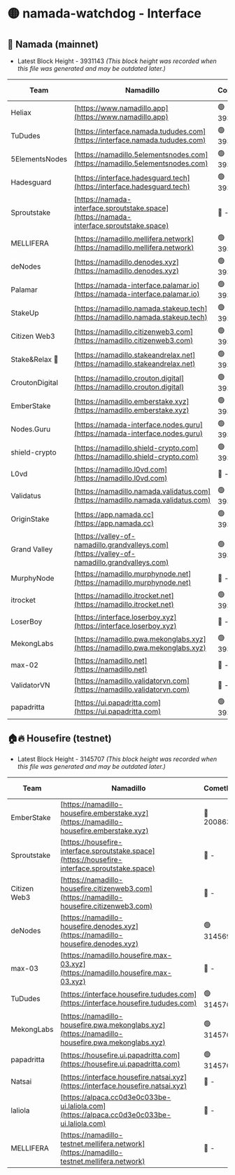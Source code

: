 # 🟡 namada-watchdog - Interface

## 🚀 Namada (mainnet)
- Latest Block Height - 3931143 *(This block height was recorded when this file was generated and may be outdated later.)*

| Team | Namadillo | CometBFT | Indexer | MASP Indexer |
|-|-|-|-|-|
| Heliax | [https://www.namadillo.app](https://www.namadillo.app) | 🟢 3931118 | 🟢 3931118 | 🔴 3930690 |
| TuDudes | [https://interface.namada.tududes.com](https://interface.namada.tududes.com) | 🟢 3931118 | 🟢 3931118 | 🔴 3930690 |
| 5ElementsNodes | [https://namadillo.5elementsnodes.com](https://namadillo.5elementsnodes.com) | 🟢 3931119 | 🟢 3931118 | 🔴 3930690 |
| Hadesguard | [https://interface.hadesguard.tech](https://interface.hadesguard.tech) | 🟢 3931119 | 🟢 3931119 | 🔴 3930690 |
| Sproutstake | [https://namada-interface.sproutstake.space](https://namada-interface.sproutstake.space) | 🔴 - | 🔴 3738134 | 🔴 - |
| MELLIFERA | [https://namadillo.mellifera.network](https://namadillo.mellifera.network) | 🟢 3931122 | 🟢 3931122 | 🔴 3765769 |
| deNodes | [https://namadillo.denodes.xyz](https://namadillo.denodes.xyz) | 🟢 3931123 | 🟢 3931123 | 🔴 3930690 |
| Palamar | [https://namada-interface.palamar.io](https://namada-interface.palamar.io) | 🟢 3931124 | 🟢 3931124 | 🔴 3930690 |
| StakeUp | [https://namadillo.namada.stakeup.tech](https://namadillo.namada.stakeup.tech) | 🟢 3931124 | 🟢 3931124 | 🔴 3930690 |
| Citizen Web3 | [https://namadillo.citizenweb3.com](https://namadillo.citizenweb3.com) | 🟢 3931125 | 🟢 3931125 | 🔴 3765769 |
| Stake&Relax 🦥 | [https://namadillo.stakeandrelax.net](https://namadillo.stakeandrelax.net) | 🟢 3931125 | 🟢 3931125 | 🔴 3765769 |
| CroutonDigital | [https://namadillo.crouton.digital](https://namadillo.crouton.digital) | 🟢 3931126 | 🟢 3931126 | 🔴 3930690 |
| EmberStake | [https://namadillo.emberstake.xyz](https://namadillo.emberstake.xyz) | 🟢 3931126 | 🟢 3931126 | 🔴 3930690 |
| Nodes.Guru | [https://namada-interface.nodes.guru](https://namada-interface.nodes.guru) | 🟢 3931127 | 🟢 3931127 | 🔴 3930690 |
| shield-crypto | [https://namadillo.shield-crypto.com](https://namadillo.shield-crypto.com) | 🟢 3931127 | 🟢 3931127 | 🔴 3930690 |
| L0vd | [https://namadillo.l0vd.com](https://namadillo.l0vd.com) | 🔴 - | 🔴 - | 🔴 - |
| Validatus | [https://namadillo.namada.validatus.com](https://namadillo.namada.validatus.com) | 🟢 3931130 | 🟢 3931130 | 🔴 3819812 |
| OriginStake | [https://app.namada.cc](https://app.namada.cc) | 🟢 3931131 | 🟢 3931131 | 🔴 3930690 |
| Grand Valley | [https://valley-of-namadillo.grandvalleys.com](https://valley-of-namadillo.grandvalleys.com) | 🟢 3931131 | 🟢 3931131 | 🔴 3930690 |
| MurphyNode | [https://namadillo.murphynode.net](https://namadillo.murphynode.net) | 🔴 - | 🔴 - | 🔴 - |
| itrocket | [https://namadillo.itrocket.net](https://namadillo.itrocket.net) | 🟢 3931133 | 🟢 3931133 | 🔴 3930690 |
| LoserBoy | [https://interface.loserboy.xyz](https://interface.loserboy.xyz) | 🔴 - | 🔴 - | 🔴 - |
| MekongLabs | [https://namadillo.pwa.mekonglabs.xyz](https://namadillo.pwa.mekonglabs.xyz) | 🟢 3931139 | 🟢 3931139 | 🔴 3930690 |
| max-02 | [https://namadillo.net](https://namadillo.net) | 🔴 - | 🔴 - | 🔴 - |
| ValidatorVN | [https://namadillo.validatorvn.com](https://namadillo.validatorvn.com) | 🔴 - | 🔴 - | 🔴 - |
| papadritta | [https://ui.papadritta.com](https://ui.papadritta.com) | 🟢 3931143 | 🟢 3931143 | 🟢 3931143 |

## 🏠🔥 Housefire (testnet)
- Latest Block Height - 3145707 *(This block height was recorded when this file was generated and may be outdated later.)*

| Team | Namadillo | CometBFT | Indexer | MASP Indexer |
|-|-|-|-|-|
| EmberStake | [https://namadillo-housefire.emberstake.xyz](https://namadillo-housefire.emberstake.xyz) | 🔴 2008636 | 🔴 - | 🔴 - |
| Sproutstake | [https://housefire-interface.sproutstake.space](https://housefire-interface.sproutstake.space) | 🔴 - | 🔴 - | 🔴 - |
| Citizen Web3 | [https://namadillo-housefire.citizenweb3.com](https://namadillo-housefire.citizenweb3.com) | 🔴 - | 🔴 - | 🔴 - |
| deNodes | [https://namadillo-housefire.denodes.xyz](https://namadillo-housefire.denodes.xyz) | 🟢 3145698 | 🟢 3145698 | 🔴 3065388 |
| max-03 | [https://namadillo.housefire.max-03.xyz](https://namadillo.housefire.max-03.xyz) | 🔴 - | 🔴 - | 🔴 - |
| TuDudes | [https://interface.housefire.tududes.com](https://interface.housefire.tududes.com) | 🟢 3145707 | 🟢 3145706 | 🟢 3145706 |
| MekongLabs | [https://namadillo-housefire.pwa.mekonglabs.xyz](https://namadillo-housefire.pwa.mekonglabs.xyz) | 🟢 3145707 | 🟢 3145707 | 🔴 3065388 |
| papadritta | [https://housefire.ui.papadritta.com](https://housefire.ui.papadritta.com) | 🟢 3145707 | 🟢 3145707 | 🟢 3145707 |
| Natsai | [https://interface.housefire.natsai.xyz](https://interface.housefire.natsai.xyz) | 🔴 - | 🔴 - | 🔴 - |
| laliola | [https://alpaca.cc0d3e0c033be-ui.laliola.com](https://alpaca.cc0d3e0c033be-ui.laliola.com) | 🔴 - | 🔴 - | 🔴 - |
| MELLIFERA | [https://namadillo-testnet.mellifera.network](https://namadillo-testnet.mellifera.network) | 🔴 - | 🔴 2778001 | 🔴 2607259 |

